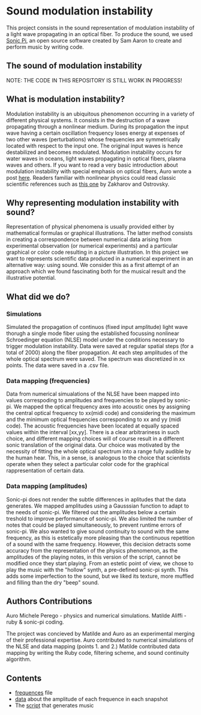 # Sound modulation instability

This project consists in the sound representation of modulation instability of a light wave propagating in an optical fiber. To produce the sound, we used [Sonic Pi](https://sonic-pi.net/), an open source software created by Sam Aaron to create and perform music by writing code.

## The sound of modulation instability

NOTE: THE CODE IN THIS REPOSITORY IS STILL WORK IN PROGRESS!

## What is modulation instability?

Modulation instability is an ubiquitous phenomenon occurring in a variety of different physical systems. It consists in the destruction of a wave propagating through a nonlinear medium. During its propagation the input wave having a certain oscillation frequency loses energy at expenses of two other waves (perturbations) whose frequencies are symmetrically located with respect to the input one. The original input waves is hence destabilized and becomes modulated. Modulation instability occurs for water waves in oceans, light waves propagating in optical fibers, plasma waves and others. If you want to read a very basic introduction about modulation instability with special emphasis on optical fibers, Auro wrote a post [here](https://www.nonlinearlight.com/outreach-with-semi-di-scienza-instabilities-of-light/). Readers familiar with nonlinear physics could read classic scientific references such as [this one](https://people.math.umass.edu/~kevrekid/math697wa/sdarticle_ZO.pdf) by Zakharov and Ostrovsky.

## Why representing modulation instability with sound?

Representation of physical phenomena is usually provided either by mathematical formulas or graphical illustrations. The latter method consists in creating a correspondence between numerical data arising from experimental observation (or numerical experiments) and a particular graphical or color code resulting in a picture illustration. In this project we want to represents scientific data produced in a numerical experiment in an alternative way: using sound. We consider this as a first attempt of an approach which we found fascinating both for the musical result and the illustrative potential.

## What did we do?

### Simulations

Simulated the propagation of continuos (fixed input amplitude) light wave thorugh a single mode fiber using the established focussing nonlinear Schroedinger equation (NLSE) model under the conditions necessary to trigger modulation instability. Data were saved at regular spatial steps (for a total of 2000) along the fiber propagation. At each step amplitudes of the whole optical spectrum were saved. The spectrum was discretized in xx points. The data were saved in a .csv file.

### Data mapping (frequencies)

Data from numerical simualations of the NLSE have been mapped into values correspoding to amplitudes and frequencies to be played by sonic-pi. We mapped the optical frequency axes into acoustic ones by assigning the central optical frequency to xx(midi code) and considering the maximum and the minimum optical frequencies corresponding to xx and yy (midi code). The acoustic frequencies have been located at equally spaced values within the interval [xx,yy]. There is a clear arbitrariness in such choice, and different mapping choices will of course result in a different sonic translation of the original data. Our choice was motivated by the necessity of fitting the whole optical spectrum into a range fully audible by the human hear. This, in a sense, is analogous to the choice that scientists operate when they select a particular color code for the graphical rappresentation of certain data.

### Data mapping (amplitudes)

Sonic-pi does not render the subtle differences in aplitudes that the data generates. We mapped amplitudes using a Gausssian function to adapt to the needs of sonic-pi.
We filtered out the amplitudes below a certain treshold to improve performance of sonic-pi. We also limited the number of notes that could be played simultaneously, to prevent runtime errors of sonic-pi.
We also wanted to give sound continuity to sound with the same frequency, as this is estetically more pleasing than the continuous repetition of a sound with the same frequency. However, this decision detracts some accuracy from the representation of the physics phenomenon, as the amplitudes of the playing notes, in this version of the script, cannot be modified once they start playing.
From an estetic point of view, we chose to play the music with the "hollow" synth, a pre-defined sonic-pi synth. This adds some imperfection to the sound, but we liked its texture, more muffled and filling than the dry "beep" sound.

## Authors Contributions

Auro Michele Perego - physics and numerical simulations.
Matilde Aliffi - ruby & sonic-pi coding.

The project was concieved by Matilde and Auro as an experimental merging of their professional expertise.
Auro contributed to numerical simulations of the NLSE and data mapping (points 1. and 2.)
Matilde contributed data mapping by writing the Ruby code, filtering scheme, and sound continuity algorithm.

## Contents

- [frequences](freq.csv) file
- [data](amp.csv) about the amplitude of each frequence in each snapshot
- The [script](modulationInstabilityPlay.ruby) that generates music
